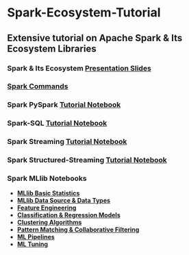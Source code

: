 # Spark-Ecosystem-Tutorial

## Extensive tutorial on Apache Spark &amp; Its Ecosystem Libraries

### Spark & Its Ecosystem [Presentation Slides](https://www.slideshare.net/KaustuvKunal/apache-spark-its-ecosystem-249424395)

### [Spark Commands]() 
### Spark PySpark [Tutorial Notebook](https://github.com/kaustuvkunal/Spark-Ecosystem-Tutorial/blob/main/Pyspak_demo.ipynb)
### Spark-SQL [Tutorial Notebook](https://github.com/kaustuvkunal/Spark-Ecosystem-Tutorial/blob/main/%20SparkSQL_%26_DataFrame_Tutorial.ipynb)
### Spark Streaming [Tutorial Notebook](https://github.com/kaustuvkunal/Spark-Ecosystem-Tutorial/blob/main/Spark_Streaming_Tutorial.ipynb)
### Spark Structured-Streaming [Tutorial Notebook](https://github.com/kaustuvkunal/Spark-Ecosystem-Tutorial/blob/main/Structured_Streaming_Tutorial.ipynb)

###  Spark MLlib Notebooks
- <b> [MLlib Basic Statistics](https://github.com/kaustuvkunal/Spark-Ecosystem-Tutorial/blob/main/MLlib/MLLib_BasicStatistics.ipynb) </b> 
- <b> [MLlib Data Source & Data Types](https://github.com/kaustuvkunal/Spark-Ecosystem-Tutorial/blob/main/MLlib/MLLib_DataSources%26%20DataTypes.ipynb) </b>
- <b> [Feature Engineering](https://github.com/kaustuvkunal/Spark-Ecosystem-Tutorial/blob/main/MLlib/MLLib_FeatureEngineering.ipynb) </b>
- <b> [Classification & Regression Models](https://github.com/kaustuvkunal/Spark-Ecosystem-Tutorial/blob/main/MLlib/MLlib_Classification_Regression.ipynb) </b>
- <b> [Clustering Algorithms](https://github.com/kaustuvkunal/Spark-Ecosystem-Tutorial/blob/main/MLlib/MLlib_Clustering.ipynb) </b>
- <b> [Pattern Matching & Collaborative Filtering](https://github.com/kaustuvkunal/Spark-Ecosystem-Tutorial/blob/main/MLlib/MlLib_CollaborativeFiltering_FrequentPatternMining.ipynb) </b>
- <b> [ML Pipelines](https://github.com/kaustuvkunal/Spark-Ecosystem-Tutorial/blob/main/MLlib/MLLib_Pipelines.ipynb) </b>
- <b> [ML Tuning](https://github.com/kaustuvkunal/Spark-Ecosystem-Tutorial/blob/main/MLlib/MlLib_MLTuning.ipynb) </b>
